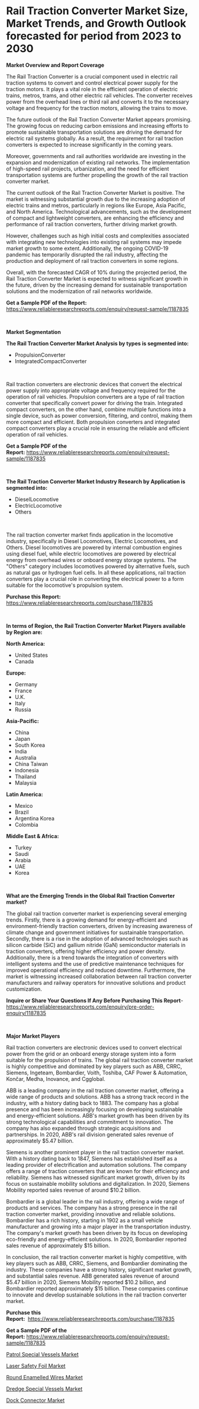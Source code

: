 <p><h1>Rail Traction Converter Market Size, Market Trends, and Growth Outlook forecasted for period from 2023 to 2030</h1></p><p><strong>Market Overview and Report Coverage</strong></p>
<p><p>The Rail Traction Converter is a crucial component used in electric rail traction systems to convert and control electrical power supply for the traction motors. It plays a vital role in the efficient operation of electric trains, metros, trams, and other electric rail vehicles. The converter receives power from the overhead lines or third rail and converts it to the necessary voltage and frequency for the traction motors, allowing the trains to move.</p><p>The future outlook of the Rail Traction Converter Market appears promising. The growing focus on reducing carbon emissions and increasing efforts to promote sustainable transportation solutions are driving the demand for electric rail systems globally. As a result, the requirement for rail traction converters is expected to increase significantly in the coming years.</p><p>Moreover, governments and rail authorities worldwide are investing in the expansion and modernization of existing rail networks. The implementation of high-speed rail projects, urbanization, and the need for efficient transportation systems are further propelling the growth of the rail traction converter market.</p><p>The current outlook of the Rail Traction Converter Market is positive. The market is witnessing substantial growth due to the increasing adoption of electric trains and metros, particularly in regions like Europe, Asia Pacific, and North America. Technological advancements, such as the development of compact and lightweight converters, are enhancing the efficiency and performance of rail traction converters, further driving market growth.</p><p>However, challenges such as high initial costs and complexities associated with integrating new technologies into existing rail systems may impede market growth to some extent. Additionally, the ongoing COVID-19 pandemic has temporarily disrupted the rail industry, affecting the production and deployment of rail traction converters in some regions.</p><p>Overall, with the forecasted CAGR of 10% during the projected period, the Rail Traction Converter Market is expected to witness significant growth in the future, driven by the increasing demand for sustainable transportation solutions and the modernization of rail networks worldwide.</p></p>
<p><strong>Get a Sample PDF of the Report:</strong> <a href="https://www.reliableresearchreports.com/enquiry/request-sample/1187835">https://www.reliableresearchreports.com/enquiry/request-sample/1187835</a></p>
<p>&nbsp;</p>
<p><strong>Market Segmentation</strong></p>
<p><strong>The Rail Traction Converter Market Analysis by types is segmented into:</strong></p>
<p><ul><li>PropulsionConverter</li><li>IntegratedCompactConverter</li></ul></p>
<p>&nbsp;</p>
<p><p>Rail traction converters are electronic devices that convert the electrical power supply into appropriate voltage and frequency required for the operation of rail vehicles. Propulsion converters are a type of rail traction converter that specifically convert power for driving the train. Integrated compact converters, on the other hand, combine multiple functions into a single device, such as power conversion, filtering, and control, making them more compact and efficient. Both propulsion converters and integrated compact converters play a crucial role in ensuring the reliable and efficient operation of rail vehicles.</p></p>
<p><strong>Get a Sample PDF of the Report:</strong>&nbsp;<a href="https://www.reliableresearchreports.com/enquiry/request-sample/1187835">https://www.reliableresearchreports.com/enquiry/request-sample/1187835</a></p>
<p>&nbsp;</p>
<p><strong>The Rail Traction Converter Market Industry Research by Application is segmented into:</strong></p>
<p><ul><li>DieselLocomotive</li><li>ElectricLocomotive</li><li>Others</li></ul></p>
<p>&nbsp;</p>
<p><p>The rail traction converter market finds application in the locomotive industry, specifically in Diesel Locomotives, Electric Locomotives, and Others. Diesel locomotives are powered by internal combustion engines using diesel fuel, while electric locomotives are powered by electrical energy from overhead wires or onboard energy storage systems. The "Others" category includes locomotives powered by alternative fuels, such as natural gas or hydrogen fuel cells. In all these applications, rail traction converters play a crucial role in converting the electrical power to a form suitable for the locomotive's propulsion system.</p></p>
<p><strong>Purchase this Report:</strong>&nbsp; <a href="https://www.reliableresearchreports.com/purchase/1187835">https://www.reliableresearchreports.com/purchase/1187835</a></p>
<p>&nbsp;</p>
<p><strong>In terms of Region, the Rail Traction Converter Market Players available by Region are:</strong></p>
<p>
    <p> <strong> North America: </strong>
        <ul>
            <li>United States</li>
            <li>Canada</li>
        </ul>
        </p> 
    <p> <strong> Europe: </strong>
        <ul>
            <li>Germany</li>
            <li>France</li>
            <li>U.K.</li>
            <li>Italy</li>
            <li>Russia</li>
        </ul>
        </p> 
    <p> <strong> Asia-Pacific: </strong>
        <ul>
            <li>China</li>
            <li>Japan</li>
            <li>South Korea</li>
            <li>India</li>
            <li>Australia</li>
            <li>China Taiwan</li>
            <li>Indonesia</li>
            <li>Thailand</li>
            <li>Malaysia</li>
        </ul>
        </p> 
    <p> <strong> Latin America: </strong>
        <ul>
            <li>Mexico</li>
            <li>Brazil</li>
            <li>Argentina Korea</li>
            <li>Colombia</li>
        </ul>
        </p> 
    <p> <strong> Middle East & Africa: </strong>
        <ul>
            <li>Turkey</li>
            <li>Saudi</li>
            <li>Arabia</li>
            <li>UAE</li>
            <li>Korea</li>
        </ul>
    </p>
    </p>
<p>&nbsp;</p>
<p><strong>What are the Emerging Trends in the Global Rail Traction Converter market?</strong></p>
<p><p>The global rail traction converter market is experiencing several emerging trends. Firstly, there is a growing demand for energy-efficient and environment-friendly traction converters, driven by increasing awareness of climate change and government initiatives for sustainable transportation. Secondly, there is a rise in the adoption of advanced technologies such as silicon carbide (SiC) and gallium nitride (GaN) semiconductor materials in traction converters, offering higher efficiency and power density. Additionally, there is a trend towards the integration of converters with intelligent systems and the use of predictive maintenance techniques for improved operational efficiency and reduced downtime. Furthermore, the market is witnessing increased collaboration between rail traction converter manufacturers and railway operators for innovative solutions and product customization.</p></p>
<p><strong>Inquire or Share Your Questions If Any Before Purchasing This Report</strong>- <a href="https://www.reliableresearchreports.com/enquiry/pre-order-enquiry/1187835">https://www.reliableresearchreports.com/enquiry/pre-order-enquiry/1187835</a></p>
<p>&nbsp;</p>
<p><strong>Major Market Players</strong></p>
<p><p>Rail traction converters are electronic devices used to convert electrical power from the grid or an onboard energy storage system into a form suitable for the propulsion of trains. The global rail traction converter market is highly competitive and dominated by key players such as ABB, CRRC, Siemens, Ingeteam, Bombardier, Voith, Toshiba, CAF Power & Automation, Končar, Medha, Inovance, and Cgglobal.</p><p>ABB is a leading company in the rail traction converter market, offering a wide range of products and solutions. ABB has a strong track record in the industry, with a history dating back to 1883. The company has a global presence and has been increasingly focusing on developing sustainable and energy-efficient solutions. ABB's market growth has been driven by its strong technological capabilities and commitment to innovation. The company has also expanded through strategic acquisitions and partnerships. In 2020, ABB's rail division generated sales revenue of approximately $5.47 billion.</p><p>Siemens is another prominent player in the rail traction converter market. With a history dating back to 1847, Siemens has established itself as a leading provider of electrification and automation solutions. The company offers a range of traction converters that are known for their efficiency and reliability. Siemens has witnessed significant market growth, driven by its focus on sustainable mobility solutions and digitalization. In 2020, Siemens Mobility reported sales revenue of around $10.2 billion.</p><p>Bombardier is a global leader in the rail industry, offering a wide range of products and services. The company has a strong presence in the rail traction converter market, providing innovative and reliable solutions. Bombardier has a rich history, starting in 1902 as a small vehicle manufacturer and growing into a major player in the transportation industry. The company's market growth has been driven by its focus on developing eco-friendly and energy-efficient solutions. In 2020, Bombardier reported sales revenue of approximately $15 billion.</p><p>In conclusion, the rail traction converter market is highly competitive, with key players such as ABB, CRRC, Siemens, and Bombardier dominating the industry. These companies have a strong history, significant market growth, and substantial sales revenue. ABB generated sales revenue of around $5.47 billion in 2020, Siemens Mobility reported $10.2 billion, and Bombardier reported approximately $15 billion. These companies continue to innovate and develop sustainable solutions in the rail traction converter market.</p></p>
<p><strong>Purchase this Report:</strong>&nbsp;&nbsp;<a href="https://www.reliableresearchreports.com/purchase/1187835">https://www.reliableresearchreports.com/purchase/1187835</a></p>
<p></p>
<p><strong>Get a Sample PDF of the Report:</strong>&nbsp;<a href="https://www.reliableresearchreports.com/enquiry/request-sample/1187835">https://www.reliableresearchreports.com/enquiry/request-sample/1187835</a></p>
<p><p><a href="https://github.com/aliciawhite5576/Market-Research-Report-List-1/blob/main/patrol-special-vessels-market.md">Patrol Special Vessels Market</a></p><p><a href="https://medium.com/@mhdhonirp23/laser-safety-foil-market-research-report-its-history-and-forecast-2023-to-2030-ae1e08695e64">Laser Safety Foil Market</a></p><p><a href="https://medium.com/@devidwarnerrp23/round-enamelled-wires-market-competitive-analysis-market-trends-and-forecast-to-2030-366432dfbc29">Round Enamelled Wires Market</a></p><p><a href="https://github.com/provorikovar/Market-Research-Report-List-1/blob/main/dredge-special-vessels-market.md">Dredge Special Vessels Market</a></p><p><a href="https://www.linkedin.com/pulse/dock-connector-market-research-report-unlocks-analysis-financial-qmjle/">Dock Connector Market</a></p></p>